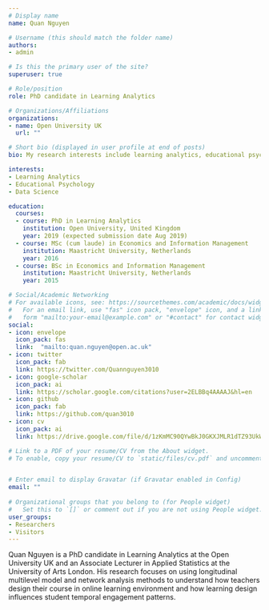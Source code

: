```yaml
---
# Display name
name: Quan Nguyen

# Username (this should match the folder name)
authors:
- admin

# Is this the primary user of the site?
superuser: true

# Role/position
role: PhD candidate in Learning Analytics

# Organizations/Affiliations
organizations:
- name: Open University UK
  url: ""

# Short bio (displayed in user profile at end of posts)
bio: My research interests include learning analytics, educational psychology, data science

interests:
- Learning Analytics
- Educational Psychology
- Data Science

education:
  courses:
  - course: PhD in Learning Analytics
    institution: Open University, United Kingdom
    year: 2019 (expected submission date Aug 2019)
  - course: MSc (cum laude) in Economics and Information Management
    institution: Maastricht University, Netherlands
    year: 2016
  - course: BSc in Economics and Information Management
    institution: Maastricht University, Netherlands
    year: 2015

# Social/Academic Networking
# For available icons, see: https://sourcethemes.com/academic/docs/widgets/#icons
#   For an email link, use "fas" icon pack, "envelope" icon, and a link in the
#   form "mailto:your-email@example.com" or "#contact" for contact widget.
social:
- icon: envelope
  icon_pack: fas
  link:  "mailto:quan.nguyen@open.ac.uk"
- icon: twitter
  icon_pack: fab
  link: https://twitter.com/Quannguyen3010
- icon: google-scholar
  icon_pack: ai
  link: https://scholar.google.com/citations?user=2ELBBq4AAAAJ&hl=en
- icon: github
  icon_pack: fab
  link: https://github.com/quan3010
- icon: cv
  icon_pack: ai
  link: https://drive.google.com/file/d/1zKmMC90QYwBkJ0GKXJMLR1dTZ93UkWm0/view 

# Link to a PDF of your resume/CV from the About widget.
# To enable, copy your resume/CV to `static/files/cv.pdf` and uncomment the lines below.  


# Enter email to display Gravatar (if Gravatar enabled in Config)
email: ""
  
# Organizational groups that you belong to (for People widget)
#   Set this to `[]` or comment out if you are not using People widget.  
user_groups:
- Researchers
- Visitors
---
```


Quan Nguyen is a PhD candidate in Learning Analytics at the Open University UK and an Associate Lecturer in Applied Statistics at the University of Arts London. His research focuses on using longitudinal multilevel model and network analysis methods to understand how teachers design their course in online learning environment and how learning design influences student temporal engagement patterns.  
